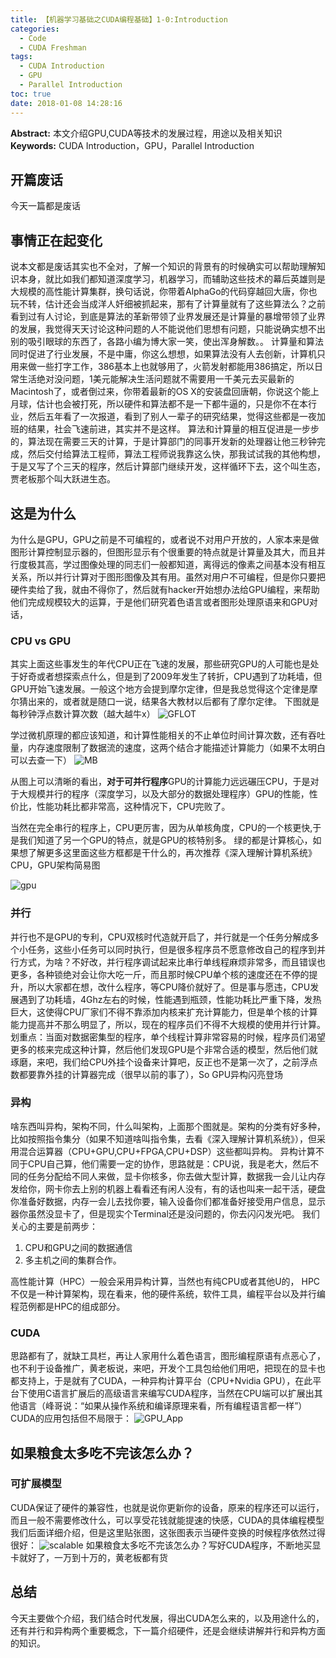 ```yaml
---
title: 【机器学习基础之CUDA编程基础】1-0:Introduction
categories:
  - Code
  - CUDA Freshman
tags:
  - CUDA Introduction
  - GPU
  - Parallel Introduction
toc: true
date: 2018-01-08 14:28:16
---
```


**Abstract:** 本文介绍GPU,CUDA等技术的发展过程，用途以及相关知识
**Keywords:** CUDA Introduction，GPU，Parallel Introduction

<!--more-->
## 开篇废话
今天一篇都是废话

## 事情正在起变化

说本文都是废话其实也不全对，了解一个知识的背景有的时候确实可以帮助理解知识本身，就比如我们都知道深度学习，机器学习，而辅助这些技术的幕后英雄则是大规模的高性能计算集群，换句话说，你带着AlphaGo的代码穿越回大唐，你也玩不转，估计还会当成洋人奸细被抓起来，那有了计算量就有了这些算法么？之前看到过有人讨论，到底是算法的革新带领了业界发展还是计算量的暴增带领了业界的发展，我觉得天天讨论这种问题的人不能说他们思想有问题，只能说确实想不出别的吸引眼球的东西了，各路小编为博大家一笑，使出浑身解数。。
计算量和算法同时促进了行业发展，不是中庸，你这么想想，如果算法没有人去创新，计算机只用来做一些打字工作，386基本上也就够用了，火箭发射都能用386搞定，所以日常生活绝对没问题，1美元能解决生活问题就不需要用一千美元去买最新的Macintosh了，或者倒过来，你带着最新的OS X的安装盘回唐朝，你说这个能上月球，估计也会被打死，所以硬件和算法都不是一下都牛逼的，只是你不在本行业，然后五年看了一次报道，看到了别人一辈子的研究结果，觉得这些都是一夜加班的结果，社会飞速前进，其实并不是这样。
算法和计算量的相互促进是一步步的，算法现在需要三天的计算，于是计算部门的同事开发新的处理器让他三秒钟完成，然后交付给算法工程师，算法工程师说我靠这么快，那我试试我的其他构想，于是又写了个三天的程序，然后计算部门继续开发，这样循环下去，这个叫生态，贾老板那个叫大跃进生态。

## 这是为什么
为什么是GPU，GPU之前是不可编程的，或者说不对用户开放的，人家本来是做图形计算控制显示器的，但图形显示有个很重要的特点就是计算量及其大，而且并行度极其高，学过图像处理的同志们一般都知道，离得远的像素之间基本没有相互关系，所以并行计算对于图形图像及其有用。虽然对用户不可编程，但是你只要把硬件卖给了我，就由不得你了，然后就有hacker开始想办法给GPU编程，来帮助他们完成规模较大的运算，于是他们研究着色语言或者图形处理原语来和GPU对话，
### CPU vs GPU
其实上面这些事发生的年代CPU正在飞速的发展，那些研究GPU的人可能也是处于好奇或者想探索点什么，但是到了2009年发生了转折，CPU遇到了功耗墙，但GPU开始飞速发展。一般这个地方会提到摩尔定律，但是我总觉得这个定律是摩尔猜出来的，或者就是随口一说，结果各大教材以后都有了摩尔定律。
下图就是每秒钟浮点数计算次数（越大越牛x）
![GFLOT](Code-CUDA-1-0-Introduction/floating-point-operations-per-second.png)

学过微机原理的都应该知道，和计算性能相关的不止单位时间计算次数，还有吞吐量，内存速度限制了数据流的速度，这两个结合才能描述计算能力（如果不太明白可以去查一下）
![MB](Code-CUDA-1-0-Introduction/memory-bandwidth.png)

从图上可以清晰的看出，**对于可并行程序**GPU的计算能力远远碾压CPU，于是对于大规模并行的程序（深度学习，以及大部分的数据处理程序）GPU的性能，性价比，性能功耗比都非常高，这种情况下，CPU完败了。

当然在完全串行的程序上，CPU更厉害，因为从单核角度，CPU的一个核更快,于是我们知道了另一个GPU的特点，就是GPU的核特别多。
绿的都是计算核心，如果想了解更多这里面这些方框都是干什么的，再次推荐《深入理解计算机系统》
CPU，GPU架构简易图

![gpu](Code-CUDA-1-0-Introduction/gpu-devotes-more-transistors-to-data-processing.png)

### 并行
并行也不是GPU的专利，CPU双核时代造就开启了，并行就是一个任务分解成多个小任务，这些小任务可以同时执行，但是很多程序员不愿意修改自己的程序到并行方式，为啥？不好改，并行程序调试起来比串行单线程麻烦非常多，而且错误也更多，各种锁绝对会让你大吃一斤，而且那时候CPU单个核的速度还在不停的提升，所以大家都在想，改什么程序，等CPU降价就好了。但是事与愿违，CPU发展遇到了功耗墙，4Ghz左右的时候，性能遇到瓶颈，性能功耗比严重下降，发热巨大，这使得CPU厂家们不得不靠添加内核来扩充计算能力，但是单个核的计算能力提高并不那么明显了，所以，现在的程序员们不得不大规模的使用并行计算。
划重点：当面对数据密集型的程序，单个线程计算非常容易的时候，程序员们渴望更多的核来完成这种计算，然后他们发现GPU是个非常合适的模型，然后他们就琢磨，来吧，我们给CPU外挂个设备来计算吧，反正也不是第一次了，之前浮点数都要靠外挂的计算器完成（很早以前的事了），So GPU异构闪亮登场
### 异构
啥东西叫异构，架构不同，什么叫架构，上面那个图就是。架构的分类有好多种，比如按照指令集分（如果不知道啥叫指令集，去看《深入理解计算机系统》），但采用混合运算器（CPU+GPU,CPU+FPGA,CPU+DSP）这些都叫异构。
异构计算不同于CPU自己算，他们需要一定的协作，思路就是：CPU说，我是老大，然后不同的任务分配给不同人来做，显卡你核多，你去做大型计算，数据我一会儿让内存发给你，网卡你去上别的机器上看看还有闲人没有，有的话也叫来一起干活，硬盘你准备好数据，内存一会儿去找你要，输入设备你们都准备好接受用户信息，显示器你虽然没显卡了，但是现实个Terminal还是没问题的，你去闪闪发光吧。
我们关心的主要是前两步：
1. CPU和GPU之间的数据通信
2. 多主机之间的集群合作。

高性能计算（HPC）一般会采用异构计算，当然也有纯CPU或者其他U的，
HPC不仅是一种计算架构，现在看来，他的硬件系统，软件工具，编程平台以及并行编程范例都是HPC的组成部分。
### CUDA
思路都有了，就缺工具栏，再让人家用什么着色语言，图形编程原语有点恶心了，也不利于设备推广，黄老板说，来吧，开发个工具包给他们用吧，把现在的显卡也都支持上，于是就有了CUDA，一种异构计算平台（CPU+Nvidia GPU），在此平台下使用C语言扩展后的高级语言来编写CUDA程序，当然在CPU端可以扩展出其他语言（峰哥说：“如果从操作系统和编译原理来看，所有编程语言都一样”）
CUDA的应用包括但不局限于：
![GPU_App](Code-CUDA-1-0-Introduction/gpu-computing-applications.png)

## 如果粮食太多吃不完该怎么办？
### 可扩展模型
CUDA保证了硬件的兼容性，也就是说你更新你的设备，原来的程序还可以运行，而且一般不需要修改什么，可以享受花钱就能提速的快感，CUDA的具体编程模型我们后面详细介绍，但是这里贴张图，这张图表示当硬件变换的时候程序依然过得很好：
![scalable](Code-CUDA-1-0-Introduction/automatic-scalability.png)
如果粮食太多吃不完该怎么办？写好CUDA程序，不断地买显卡就好了，一万到十万的，黄老板都有货
## 总结
今天主要做个介绍，我们结合时代发展，得出CUDA怎么来的，以及用途什么的，还有并行和异构两个重要概念，下一篇介绍硬件，还是会继续讲解并行和异构方面的知识。

